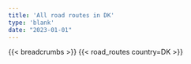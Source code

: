 ```yaml
---
title: 'All road routes in DK'
type: 'blank'
date: "2023-01-01"
---
```


{{< breadcrumbs >}}
{{< road_routes country=DK >}}
